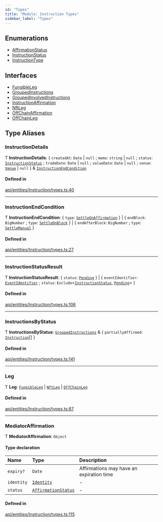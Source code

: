 ```yaml
---
id: "Types"
title: "Module: Instruction Types"
sidebar_label: "Types"
---
```


## Enumerations

- [AffirmationStatus](../../../../../enums/API/Entities/Instruction/Types/AffirmationStatus/AffirmationStatus.md)
- [InstructionStatus](../../../../../enums/API/Entities/Instruction/Types/InstructionStatus/InstructionStatus.md)
- [InstructionType](../../../../../enums/API/Entities/Instruction/Types/InstructionType/InstructionType.md)

## Interfaces

- [FungibleLeg](../../../../../interfaces/API/Entities/Instruction/Types/FungibleLeg/FungibleLeg.md)
- [GroupedInstructions](../../../../../interfaces/API/Entities/Instruction/Types/GroupedInstructions/GroupedInstructions.md)
- [GroupedInvolvedInstructions](../../../../../interfaces/API/Entities/Instruction/Types/GroupedInvolvedInstructions/GroupedInvolvedInstructions.md)
- [InstructionAffirmation](../../../../../interfaces/API/Entities/Instruction/Types/InstructionAffirmation/InstructionAffirmation.md)
- [NftLeg](../../../../../interfaces/API/Entities/Instruction/Types/NftLeg/NftLeg.md)
- [OffChainAffirmation](../../../../../interfaces/API/Entities/Instruction/Types/OffChainAffirmation/OffChainAffirmation.md)
- [OffChainLeg](../../../../../interfaces/API/Entities/Instruction/Types/OffChainLeg/OffChainLeg.md)

## Type Aliases

### InstructionDetails

Ƭ **InstructionDetails**: \{ `createdAt`: `Date` \| ``null`` ; `memo`: `string` \| ``null`` ; `status`: [`InstructionStatus`](../../../../../enums/API/Entities/Instruction/Types/InstructionStatus/InstructionStatus.md) ; `tradeDate`: `Date` \| ``null`` ; `valueDate`: `Date` \| ``null`` ; `venue`: [`Venue`](../../../../../classes/API/Entities/Venue/Venue.md) \| ``null``  } & [`InstructionEndCondition`](Types.md#instructionendcondition)

#### Defined in

[api/entities/Instruction/types.ts:40](https://github.com/PolymeshAssociation/polymesh-sdk/blob/f8a937f04/src/api/entities/Instruction/types.ts#L40)

___

### InstructionEndCondition

Ƭ **InstructionEndCondition**: \{ `type`: [`SettleOnAffirmation`](../../../../../enums/API/Entities/Instruction/Types/InstructionType/InstructionType.md#settleonaffirmation)  } \| \{ `endBlock`: `BigNumber` ; `type`: [`SettleOnBlock`](../../../../../enums/API/Entities/Instruction/Types/InstructionType/InstructionType.md#settleonblock)  } \| \{ `endAfterBlock`: `BigNumber` ; `type`: [`SettleManual`](../../../../../enums/API/Entities/Instruction/Types/InstructionType/InstructionType.md#settlemanual)  }

#### Defined in

[api/entities/Instruction/types.ts:27](https://github.com/PolymeshAssociation/polymesh-sdk/blob/f8a937f04/src/api/entities/Instruction/types.ts#L27)

___

### InstructionStatusResult

Ƭ **InstructionStatusResult**: \{ `status`: [`Pending`](../../../../../enums/API/Entities/Instruction/Types/InstructionStatus/InstructionStatus.md#pending)  } \| \{ `eventIdentifier`: [`EventIdentifier`](../../../../../interfaces/API/Client/Types/EventIdentifier/EventIdentifier.md) ; `status`: `Exclude`\<[`InstructionStatus`](../../../../../enums/API/Entities/Instruction/Types/InstructionStatus/InstructionStatus.md), [`Pending`](../../../../../enums/API/Entities/Instruction/Types/InstructionStatus/InstructionStatus.md#pending)\>  }

#### Defined in

[api/entities/Instruction/types.ts:106](https://github.com/PolymeshAssociation/polymesh-sdk/blob/f8a937f04/src/api/entities/Instruction/types.ts#L106)

___

### InstructionsByStatus

Ƭ **InstructionsByStatus**: [`GroupedInstructions`](../../../../../interfaces/API/Entities/Instruction/Types/GroupedInstructions/GroupedInstructions.md) & \{ `partiallyAffirmed`: [`Instruction`](../../../../../classes/API/Entities/Instruction/Instruction.md)[]  }

#### Defined in

[api/entities/Instruction/types.ts:141](https://github.com/PolymeshAssociation/polymesh-sdk/blob/f8a937f04/src/api/entities/Instruction/types.ts#L141)

___

### Leg

Ƭ **Leg**: [`FungibleLeg`](../../../../../interfaces/API/Entities/Instruction/Types/FungibleLeg/FungibleLeg.md) \| [`NftLeg`](../../../../../interfaces/API/Entities/Instruction/Types/NftLeg/NftLeg.md) \| [`OffChainLeg`](../../../../../interfaces/API/Entities/Instruction/Types/OffChainLeg/OffChainLeg.md)

#### Defined in

[api/entities/Instruction/types.ts:87](https://github.com/PolymeshAssociation/polymesh-sdk/blob/f8a937f04/src/api/entities/Instruction/types.ts#L87)

___

### MediatorAffirmation

Ƭ **MediatorAffirmation**: `Object`

#### Type declaration

| Name | Type | Description |
| :------ | :------ | :------ |
| `expiry?` | `Date` | Affirmations may have an expiration time |
| `identity` | [`Identity`](../../../../../classes/API/Entities/Identity/Identity.md) | - |
| `status` | [`AffirmationStatus`](../../../../../enums/API/Entities/Instruction/Types/AffirmationStatus/AffirmationStatus.md) | - |

#### Defined in

[api/entities/Instruction/types.ts:115](https://github.com/PolymeshAssociation/polymesh-sdk/blob/f8a937f04/src/api/entities/Instruction/types.ts#L115)
